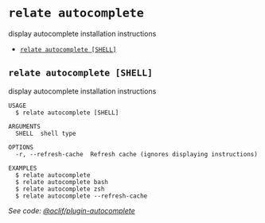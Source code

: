 `relate autocomplete`
=====================

display autocomplete installation instructions

* [`relate autocomplete [SHELL]`](#relate-autocomplete-shell)

## `relate autocomplete [SHELL]`

display autocomplete installation instructions

```
USAGE
  $ relate autocomplete [SHELL]

ARGUMENTS
  SHELL  shell type

OPTIONS
  -r, --refresh-cache  Refresh cache (ignores displaying instructions)

EXAMPLES
  $ relate autocomplete
  $ relate autocomplete bash
  $ relate autocomplete zsh
  $ relate autocomplete --refresh-cache
```

_See code: [@oclif/plugin-autocomplete](https://github.com/oclif/plugin-autocomplete/blob/v0.1.5/src\commands\autocomplete\index.ts)_
